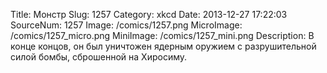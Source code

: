Title: Монстр 
Slug: 1257 
Category: xkcd 
Date: 2013-12-27 17:22:03 
SourceNum: 1257 
Image: /comics/1257.png 
MicroImage: /comics/1257_micro.png 
MiniImage: /comics/1257_mini.png 
Description: В конце концов, он был уничтожен ядерным оружием с разрушительной силой бомбы, сброшенной на Хиросиму. 

